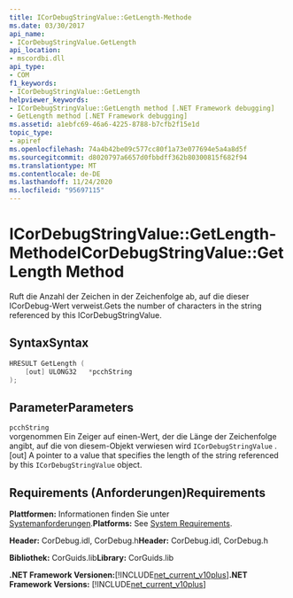 ```yaml
---
title: ICorDebugStringValue::GetLength-Methode
ms.date: 03/30/2017
api_name:
- ICorDebugStringValue.GetLength
api_location:
- mscordbi.dll
api_type:
- COM
f1_keywords:
- ICorDebugStringValue::GetLength
helpviewer_keywords:
- ICorDebugStringValue::GetLength method [.NET Framework debugging]
- GetLength method [.NET Framework debugging]
ms.assetid: a1ebfc69-46a6-4225-8788-b7cfb2f15e1d
topic_type:
- apiref
ms.openlocfilehash: 74a4b42be09c577cc80f1a73e077694e5a4a8d5f
ms.sourcegitcommit: d8020797a6657d0fbbdff362b80300815f682f94
ms.translationtype: MT
ms.contentlocale: de-DE
ms.lasthandoff: 11/24/2020
ms.locfileid: "95697115"
---
```

# <a name="icordebugstringvaluegetlength-method"></a><span data-ttu-id="1a94b-102">ICorDebugStringValue::GetLength-Methode</span><span class="sxs-lookup"><span data-stu-id="1a94b-102">ICorDebugStringValue::GetLength Method</span></span>

<span data-ttu-id="1a94b-103">Ruft die Anzahl der Zeichen in der Zeichenfolge ab, auf die dieser ICorDebug-Wert verweist.</span><span class="sxs-lookup"><span data-stu-id="1a94b-103">Gets the number of characters in the string referenced by this ICorDebugStringValue.</span></span>  
  
## <a name="syntax"></a><span data-ttu-id="1a94b-104">Syntax</span><span class="sxs-lookup"><span data-stu-id="1a94b-104">Syntax</span></span>  
  
```cpp  
HRESULT GetLength (  
    [out] ULONG32   *pcchString  
);  
```  
  
## <a name="parameters"></a><span data-ttu-id="1a94b-105">Parameter</span><span class="sxs-lookup"><span data-stu-id="1a94b-105">Parameters</span></span>  

 `pcchString`  
 <span data-ttu-id="1a94b-106">vorgenommen Ein Zeiger auf einen-Wert, der die Länge der Zeichenfolge angibt, auf die von diesem-Objekt verwiesen wird `ICorDebugStringValue` .</span><span class="sxs-lookup"><span data-stu-id="1a94b-106">[out] A pointer to a value that specifies the length of the string referenced by this `ICorDebugStringValue` object.</span></span>  
  
## <a name="requirements"></a><span data-ttu-id="1a94b-107">Requirements (Anforderungen)</span><span class="sxs-lookup"><span data-stu-id="1a94b-107">Requirements</span></span>  

 <span data-ttu-id="1a94b-108">**Plattformen:** Informationen finden Sie unter [Systemanforderungen](../../get-started/system-requirements.md).</span><span class="sxs-lookup"><span data-stu-id="1a94b-108">**Platforms:** See [System Requirements](../../get-started/system-requirements.md).</span></span>  
  
 <span data-ttu-id="1a94b-109">**Header:** CorDebug.idl, CorDebug.h</span><span class="sxs-lookup"><span data-stu-id="1a94b-109">**Header:** CorDebug.idl, CorDebug.h</span></span>  
  
 <span data-ttu-id="1a94b-110">**Bibliothek:** CorGuids.lib</span><span class="sxs-lookup"><span data-stu-id="1a94b-110">**Library:** CorGuids.lib</span></span>  
  
 <span data-ttu-id="1a94b-111">**.NET Framework Versionen:**[!INCLUDE[net_current_v10plus](../../../../includes/net-current-v10plus-md.md)]</span><span class="sxs-lookup"><span data-stu-id="1a94b-111">**.NET Framework Versions:** [!INCLUDE[net_current_v10plus](../../../../includes/net-current-v10plus-md.md)]</span></span>
